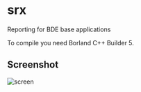 # srx
 Reporting for BDE base applications
  
To compile you need Borland C++ Builder 5.

## Screenshot
![screen](https://github.com/user-attachments/assets/eced4b58-2ee9-4a42-afe5-525f727d9c7e)
